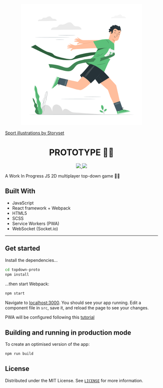 <p align="center"><img src="./banner.svg" alt="Minato_Aqua" height="400" /></p>
<p>
  <a href="https://storyset.com/sport">Sport illustrations by Storyset</a>
</p>
<h1 align="center">PROTOTYPE 🐱‍👤</h1>

<p align="center">
  <a href="https://github.com/Shirajuki/ideal-potato/blob/main/LICENSE" alt="LICENSE">
    <img src="https://img.shields.io/github/license/Shirajuki/ideal-potato" />
  </a>
  <a href="https://github.com/Shirajuki/ideal-potato/issues" alt="Issues">
    <img src="https://img.shields.io/github/issues/Shirajuki/ideal-potato" />
  </a>
</p>

A Work In Progress JS 2D multiplayer top-down game 🏃‍♂️

## Built With

- JavaScript
- React framework + Webpack
- HTML5
- SCSS
- Service Workers (PWA)
- WebSocket (Socket.io)

<hr />

## Get started

Install the dependencies...

```bash
cd topdown-proto
npm install
```

...then start Webpack:

```bash
npm start
```

Navigate to [localhost:3000](http://localhost:3000). You should see your app running. Edit a component file in `src`, save it, and reload the page to see your changes.

PWA will be configured following this [tutorial](https://codelabs.developers.google.com/codelabs/your-first-pwapp)

## Building and running in production mode

To create an optimised version of the app:

```bash
npm run build
```

## License

Distributed under the MIT License. See [`LICENSE`](./LICENSE) for more information.
